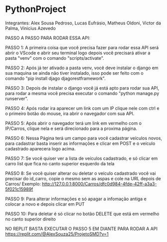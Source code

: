 ﻿# PythonProject 
 Integrantes: Alex Sousa Pedroso, Lucas Eufrásio, Matheus Oldoni, Victor da Palma, Vinicius Azevedo
 
PASSO A PASSO PARA RODAR ESSA API:

PASSO 1:
A primeira coisa que você precisa fazer para rodar essa API será abrir o VScode e abrir seu terminal logo depois você precisará ativar a pasta "venv" com o comando "scripts/activate".

PASSO 2:
Após já ter ativado a pasta venv, você deve instalar o django em sua maquina se ainda não tiver instalado, isso pode ser feito com o comando "pip install djago djagorestframework".

PASSO 3:
Depois de instalar o django você já está apto para rodar sua API, para rodar a mesma você precisa executar o comando "python manage.py runserver".

PASSO 4:
Após rodar ira aparecer um link com um IP clique nele com ctrl e o primeiro botão do mouse, ira abrir o navegador com sua API.

PASSO 5: Após abrir o navegador terá um link em vermelho com o IP/Carros, clique nela e será direcionado para a proxima página.

PASSO 6: Nessa Página terá um campo para você cadastrar veículos novos, para cadastrar basta inserir as informações e clicar em POST e o veículo cadastrado aparecera logo acima.

PASSO 7: Se você quiser ver a lista de veículos cadastrado, e só clicar em carro list que fica no canto superior esquerdo da tela

PASSO 8: Se você quiser alterar ou deletar o veículo cadastrado você vai precisar do id_carro, copie o mesmo sem as aspas e cole na URL depois de Carros/ Exemplo: http://127.0.0.1:8000/Carros/dfc0d984-4fde-42ff-a3a3-5f021c15989f

PASSO 9: Para alterar informações e só apagar a infomação antiga e colocar a novo e depois clicar em PUT

PASSO 10: Para deletar é só clicar no botão DELETE que está em vermelho no canto superior direito

NO REPLIT BASTA EXECUTAR O PASSO 5 EM DIANTE PARA RODAR A API
https://replit.com/@AlexSouza25/ProjetoSMD?v=1
